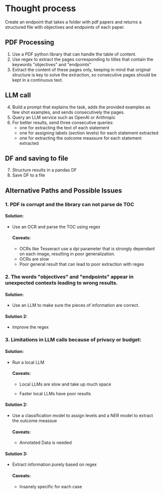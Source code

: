 # Thought process

Create an endpoint that takes a folder with pdf papers and returns a structured file with objectives and endpoints of each paper.

## PDF Processing
1. Use a PDF python library that can handle the table of content. 
2. Use regex to extract the pages corresponding to titles that contain the keywords "objectives" and "endpoints"
3. Extract the content of these pages only, keeping in mind that original structure is key to solve the extraction, so consecutive pages should be kept in a continuous text.

## LLM call
4. Build a prompt that explains the task, adds the provided examples as few shot examples, and sends consecutively the pages.
5. Query an LLM service such as OpenAI or Anthropic
6. For better results, send three consecutive queries:
    - one for extracting the text of each statement
    - one for assigning labels (section levels) for each statement extracted
    - one for extracting the outcome meassure for each statement extracted

## DF and saving to file
7. Structure results in a pandas DF
8. Save DF to a file

## Alternative Paths and Possible Issues


### 1. PDF is corrupt and the library can not parse de TOC
#### Solution: 

- Use an OCR and parse the TOC using regex

    #### Caveats: 

    - OCRs like Tesseract use a dpi parameter that is strongly dependant on each image, resulting in poor generalization. 
    - OCRs are slow
    - Poor general result that can lead to poor extraction with regex


### 2. The words "objectives" and "endpoints" appear in unexpected contexts leading to wrong results. 

#### Solution:

- Use an LLM to make sure the pieces of information are correct.

#### Solution 2: 

- Improve the regex

### 3. Limitations in LLM calls because of privacy or budget:

#### Solution: 
- Run a local LLM

    #### Caveats: 

    - Local LLMs are slow and take up much space

    - Faster local LLMs have poor results

#### Solution 2: 
- Use a classification model to assign levels and a NER model to extract the outcome meassue

    #### Caveats: 
    - Annotated Data is needed

#### Solution 3: 

- Extract information purely based on regex

    #### Caveats: 

    - Insanely specific for each case
